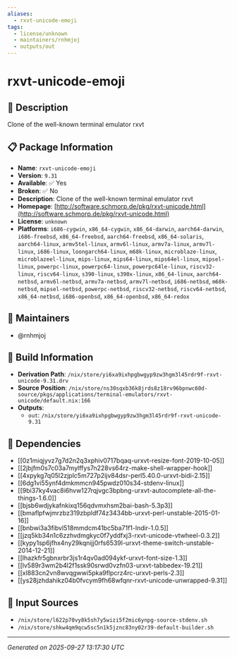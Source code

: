 ```yaml
---
aliases:
  - rxvt-unicode-emoji
tags:
  - license/unknown
  - maintainers/rnhmjoj
  - outputs/out
---
```


# rxvt-unicode-emoji

## 📝 Description

Clone of the well-known terminal emulator rxvt

## 📋 Package Information

- **Name**: `rxvt-unicode-emoji`
- **Version**: `9.31`
- **Available**: ✅ Yes
- **Broken**: ✅ No
- **Description**: Clone of the well-known terminal emulator rxvt
- **Homepage**: [http://software.schmorp.de/pkg/rxvt-unicode.html](http://software.schmorp.de/pkg/rxvt-unicode.html)
- **License**: `unknown`
- **Platforms**: `i686-cygwin`, `x86_64-cygwin`, `x86_64-darwin`, `aarch64-darwin`, `i686-freebsd`, `x86_64-freebsd`, `aarch64-freebsd`, `x86_64-solaris`, `aarch64-linux`, `armv5tel-linux`, `armv6l-linux`, `armv7a-linux`, `armv7l-linux`, `i686-linux`, `loongarch64-linux`, `m68k-linux`, `microblaze-linux`, `microblazeel-linux`, `mips-linux`, `mips64-linux`, `mips64el-linux`, `mipsel-linux`, `powerpc-linux`, `powerpc64-linux`, `powerpc64le-linux`, `riscv32-linux`, `riscv64-linux`, `s390-linux`, `s390x-linux`, `x86_64-linux`, `aarch64-netbsd`, `armv6l-netbsd`, `armv7a-netbsd`, `armv7l-netbsd`, `i686-netbsd`, `m68k-netbsd`, `mipsel-netbsd`, `powerpc-netbsd`, `riscv32-netbsd`, `riscv64-netbsd`, `x86_64-netbsd`, `i686-openbsd`, `x86_64-openbsd`, `x86_64-redox`
## 👥 Maintainers

- @rnhmjoj


## 🔧 Build Information

- **Derivation Path**: `/nix/store/yi6xa9ixhpgbwgyp9zw3hgm3l45rdr9f-rxvt-unicode-9.31.drv`
- **Source Position**: `/nix/store/ns30sqxb36k8jrds8z18rv96bpnwc60d-source/pkgs/applications/terminal-emulators/rxvt-unicode/default.nix:166`
- **Outputs**:
  - `out`:  `/nix/store/yi6xa9ixhpgbwgyp9zw3hgm3l45rdr9f-rxvt-unicode-9.31`

## 🔗 Dependencies

- [[0z1miqjyvz7g7d2n2q3xphiv0717bqaq-urxvt-resize-font-2019-10-05]]
- [[2jbjfm0s7c03a7mylffys7n228vs64rz-make-shell-wrapper-hook]]
- [[4xpykg7q05l2zjplc5m727p2ijv84dsr-perl5.40.0-urxvt-bidi-2.15]]
- [[6dg1vi55ynf4dmkmmcn945pwdz010s34-stdenv-linux]]
- [[9bi37ky4vac8i6hvw127rqjvgc3bpbng-urxvt-autocomplete-all-the-things-1.6.0]]
- [[bjsb6wdjykafnkixq156qdvmxhsm2bai-bash-5.3p3]]
- [[bmaflpfwjmrzbz319zbpldf74z3434bb-urxvt-perl-unstable-2015-01-16]]
- [[bnbwi3a3fibvl518mmdcm41bc5ba71f1-lndir-1.0.5]]
- [[jzq5kb34n1c6zzhvdmgkyc0f7yddfxj3-rxvt-unicode-vtwheel-0.3.2]]
- [[kypy1sp6jfhx4ny29kqnijj0rfs6539l-urxvt-theme-switch-unstable-2014-12-21]]
- [[lhazkfr5gbnxrbr3js1r4qv0ad094ykf-urxvt-font-size-1.3]]
- [[lv589r3wm2b4l2f1ssk90srwd0vzfn03-urxvt-tabbedex-19.21]]
- [[xl883cn2vn8wvqgwwi5pka9flpcrz4rc-urxvt-perls-2.3]]
- [[ys28jzhdahikz04b0fvcym9fh68wfqnr-rxvt-unicode-unwrapped-9.31]]

## 📁 Input Sources

- `/nix/store/l622p70vy8k5sh7y5wizi5f2mic6ynpg-source-stdenv.sh`
- `/nix/store/shkw4qm9qcw5sc5n1k5jznc83ny02r39-default-builder.sh`

---
*Generated on 2025-09-27 13:17:30 UTC*

